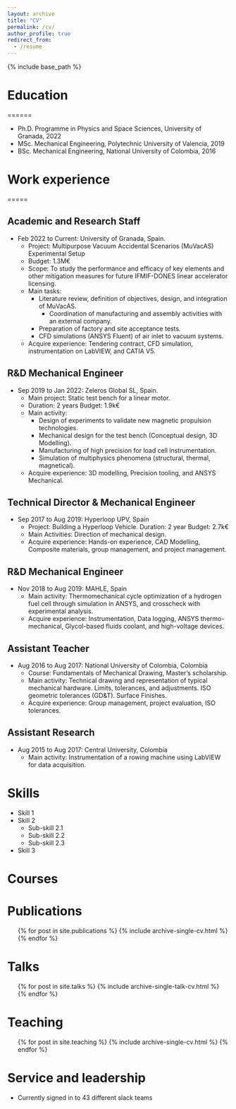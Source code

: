 ```yaml
---
layout: archive
title: "CV"
permalink: /cv/
author_profile: true
redirect_from:
  - /resume
---
```


{% include base_path %}

# Education
======
* Ph.D. Programme in Physics and Space Sciences, University of Granada, 2022
* MSc. Mechanical Engineering, Polytechnic University of Valencia, 2019
* BSc. Mechanical Engineering, National University of Colombia, 2016

# Work experience 
=====
## Academic and Research Staff
* Feb 2022 to Current: University of Granada, Spain.
	* Project: Multipurpose Vacuum Accidental Scenarios (MuVacAS) Experimental Setup
	* Budget: 1.3M€ 
	* Scope: To study the performance and efficacy of key elements and other mitigation measures for future IFMIF-DONES linear accelerator licensing.
	* Main tasks:
	  * Literature review, definition of objectives, design, and integration of MuVacAS.
    	  * Coordination of manufacturing and assembly activities with an external company.
	  * Preparation of factory and site acceptance tests.
	  * CFD simulations (ANSYS Fluent) of air inlet to vacuum systems.
	* Acquire experience: Tendering contract, CFD simulation, instrumentation on LabVIEW, and CATIA V5.

## R&D Mechanical Engineer
*  Sep 2019 to Jan 2022: Zeleros Global SL, Spain.
	* Main project: Static test bench for a linear motor.
	* Duration: 2 years Budget: 1.9k€
	* Main activity:
		* Design of experiments to validate new magnetic propulsion technologies.
		* Mechanical design for the test bench (Conceptual design, 3D Modelling).
		* Manufacturing of high precision for load cell instrumentation.
		* Simulation of multiphysics phenomena (structural, thermal, magnetical).
	* Acquire experience: 3D modelling, Precision tooling, and ANSYS Mechanical.

## Technical Director & Mechanical Engineer
* Sep 2017 to Aug 2019: Hyperloop UPV, Spain
	* Project: Building a Hyperloop Vehicle. Duration: 2 year Budget: 2.7k€
	* Main Activities: Direction of mechanical design.
	* Acquire experience: Hands-on experience, CAD Modelling, Composite materials, group management, and project management.

## R&D Mechanical Engineer
* Nov 2018 to Aug 2019: MAHLE, Spain
	* Main activity: Thermomechanical cycle optimization of a hydrogen fuel cell through simulation in ANSYS, and crosscheck with experimental analysis.
	* Acquire experience: Instrumentation, Data logging, ANSYS thermo-mechanical, Glycol-based fluids coolant, and high-voltage devices.

## Assistant Teacher
* Aug 2016 to Aug 2017: National University of Colombia, Colombia
	* Course: Fundamentals of Mechanical Drawing, Master’s scholarship.
	* Main activity: Technical drawing and representation of typical mechanical hardware. Limits, tolerances, and adjustments. ISO geometric tolerances (GD&T). Surface Finishes.
	* Acquire experience: Group management, project evaluation, ISO tolerances.

## Assistant Research
* Aug 2015 to Aug 2017: Central University, Colombia
	* Main activity: Instrumentation of a rowing machine using LabVIEW for data acquisition.

# Skills
* Skill 1
* Skill 2
  * Sub-skill 2.1
  * Sub-skill 2.2
  * Sub-skill 2.3
* Skill 3

# Courses


# Publications
  <ul>{% for post in site.publications %}
    {% include archive-single-cv.html %}
  {% endfor %}</ul>
  
# Talks
  <ul>{% for post in site.talks %}
    {% include archive-single-talk-cv.html %}
  {% endfor %}</ul>
  
# Teaching
  <ul>{% for post in site.teaching %}
    {% include archive-single-cv.html %}
  {% endfor %}</ul>
  
# Service and leadership
* Currently signed in to 43 different slack teams

